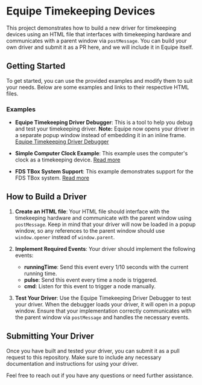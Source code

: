 # Equipe Timekeeping Devices

This project demonstrates how to build a new driver for timekeeping devices using an HTML file that interfaces with timekeeping hardware and communicates with a parent window via `postMessage`. You can build your own driver and submit it as a PR here, and we will include it in Equipe itself.

## Getting Started

To get started, you can use the provided examples and modify them to suit your needs. Below are some examples and links to their respective HTML files.

### Examples

- **Equipe Timekeeping Driver Debugger**: This is a tool to help you debug and test your timekeeping driver.
  **Note:** Equipe now opens your driver in a separate popup window instead of embedding it in an inline frame.
  [Equipe Timekeeping Driver Debugger](equipe_timekeeping_driver_debugger.html)

- **Simple Computer Clock Example**: This example uses the computer's clock as a timekeeping device.
  [Read more](computer.html)

- **FDS TBox System Support**: This example demonstrates support for the FDS TBox system.
  [Read more](fds.html)

## How to Build a Driver

1. **Create an HTML file**: Your HTML file should interface with the timekeeping hardware and communicate with the parent window using `postMessage`. Keep in mind that your driver will now be loaded in a popup window, so any references to the parent window should use `window.opener` instead of `window.parent`.

2. **Implement Required Events**: Your driver should implement the following events:
   - **runningTime**: Send this event every 1/10 seconds with the current running time.
   - **pulse**: Send this event every time a node is triggered.
   - **cmd**: Listen for this event to trigger a node manually.

3. **Test Your Driver**: Use the Equipe Timekeeping Driver Debugger to test your driver. When the debugger loads your driver, it will open in a popup window. Ensure that your implementation correctly communicates with the parent window via `postMessage` and handles the necessary events.

## Submitting Your Driver

Once you have built and tested your driver, you can submit it as a pull request to this repository. Make sure to include any necessary documentation and instructions for using your driver.

Feel free to reach out if you have any questions or need further assistance.
